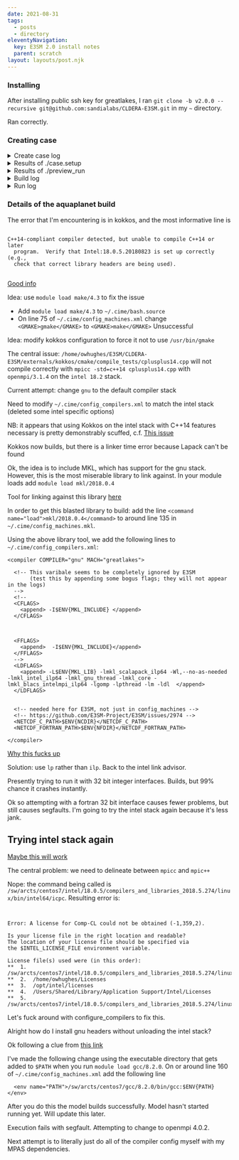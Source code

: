 ```yaml
---
date: 2021-08-31
tags:
  - posts
  - directory
eleventyNavigation:
  key: E3SM 2.0 install notes
  parent: scratch
layout: layouts/post.njk
---
```


### Installing

After installing public ssh key for greatlakes, I ran 
`git clone -b v2.0.0 --recursive git@github.com:sandialabs/CLDERA-E3SM.git` in my `~` directory.

Ran correctly.


### Creating case

<details>
<summary>Create case log</summary>

  ```
  Compset longname is 2000_XATM_XLND_XICE_XOCN_XROF_XGLC_XWAV
Compset specification file is /home/owhughes/E3SM/CLDERA-E3SM/driver-mct/cime_config/config_compsets.xml
Automatically adding SIAC to compset
Automatically adding SESP to compset
Compset forcing is 
Com forcing is present day:
ATM component is Dead atm component
LND component is Dead land component
ICE component is Dead ice component
OCN component is Dead ocean component
ROF component is Dead river component
GLC component is Dead land-ice component
WAV component is Dead wave component
IAC component is Stub iac component
ESP component is Stub external system processing (ESP) component
Pes     specification file is /home/owhughes/E3SM/CLDERA-E3SM/driver-mct/cime_config/config_pes.xml
Machine is greatlakes
Variable MAX_GPUS_PER_NODE not defined for machine greatlakes
Pes setting: grid          is a%1.9x2.5_l%1.9x2.5_oi%gx1v6_r%r05_g%null_w%null_z%null_m%gx1v6 
Pes setting: compset       is 2000_XATM_XLND_XICE_XOCN_XROF_XGLC_XWAV_SIAC_SESP 
Pes setting: tasks       is {'NTASKS_ATM': -1, 'NTASKS_ROF': -1, 'NTASKS_OCN': -1, 'NTASKS_ICE': -1, 'NTASKS_CPL': -1, 'NTASKS_LND': -1, 'NTASKS_GLC': -1, 'NTASKS_WAV': -1, 'NTASKS_IAC': -1, 'NTASKS_ESP': -1} 
Pes setting: threads     is {'NTHRDS_ATM': 1, 'NTHRDS_LND': 1, 'NTHRDS_ROF': 1, 'NTHRDS_ICE': 1, 'NTHRDS_OCN': 1, 'NTHRDS_GLC': 1, 'NTHRDS_WAV': 1, 'NTHRDS_IAC': 1, 'NTHRDS_ESP': 1, 'NTHRDS_CPL': 1} 
Pes setting: rootpe      is {'ROOTPE_ATM': 0, 'ROOTPE_ROF': 0, 'ROOTPE_ICE': 0, 'ROOTPE_OCN': 0, 'ROOTPE_CPL': 0, 'ROOTPE_LND': 0, 'ROOTPE_GLC': 0, 'ROOTPE_WAV': 0, 'ROOTPE_IAC': 0, 'ROOTPE_ESP': 0} 
Pes setting: pstrid      is {} 
Pes other settings: {}
Pes comments: none
setting additional fields from config_pes: {}
 Compset is: 2000_XATM_XLND_XICE_XOCN_XROF_XGLC_XWAV_SIAC_SESP 
 Grid is: a%1.9x2.5_l%1.9x2.5_oi%gx1v6_r%r05_g%null_w%null_z%null_m%gx1v6 
 Components in compset are: ['xatm', 'xlnd', 'xice', 'xocn', 'xrof', 'xglc', 'xwav', 'siac', 'sesp'] 
No project info available
No charge_account info available, using value from PROJECT
e3sm model version found: 1e754ed
Batch_system_type is slurm
job is case.run USER_REQUESTED_WALLTIME None USER_REQUESTED_QUEUE None WALLTIME_FORMAT %H:%M:%S
job is case.st_archive USER_REQUESTED_WALLTIME None USER_REQUESTED_QUEUE None WALLTIME_FORMAT %H:%M:%S
 Creating Case directory /home/owhughes/E3SM/X_case
  
  ```

</details>



<details>
<summary> Results of ./case.setup</summary>
  
  ```
  
  Setting resource.RLIMIT_STACK to -1 from (-1, -1)
/home/owhughes/E3SM/X_case/env_mach_specific.xml already exists, delete to replace
/home/owhughes/E3SM/X_case/env_mach_specific.xml already exists, delete to replace
job is case.run USER_REQUESTED_WALLTIME None USER_REQUESTED_QUEUE None WALLTIME_FORMAT %H:%M:%S
Creating batch scripts
Writing case.run script from input template /home/owhughes/E3SM/CLDERA-E3SM/cime_config/machines/template.case.run
Creating file .case.run
Writing case.st_archive script from input template /home/owhughes/E3SM/CLDERA-E3SM/cime_config/machines/template.st_archive
Creating file case.st_archive
Creating file .case.run.sh
Creating user_nl_xxx files for components and cpl
If an old case build already exists, might want to run 'case.build --clean' before building
Generating component namelists as part of setup
  2021-12-02 16:48:44 atm 
Create namelist for component xatm
   Calling /home/owhughes/E3SM/CLDERA-E3SM/components/xcpl_comps/xatm/cime_config/buildnml
  2021-12-02 16:48:44 lnd 
Create namelist for component xlnd
   Calling /home/owhughes/E3SM/CLDERA-E3SM/components/xcpl_comps/xlnd/cime_config/buildnml
  2021-12-02 16:48:44 ice 
Create namelist for component xice
   Calling /home/owhughes/E3SM/CLDERA-E3SM/components/xcpl_comps/xice/cime_config/buildnml
  2021-12-02 16:48:44 ocn 
Create namelist for component xocn
   Calling /home/owhughes/E3SM/CLDERA-E3SM/components/xcpl_comps/xocn/cime_config/buildnml
  2021-12-02 16:48:44 rof 
Create namelist for component xrof
   Calling /home/owhughes/E3SM/CLDERA-E3SM/components/xcpl_comps/xrof/cime_config/buildnml
  2021-12-02 16:48:44 glc 
Create namelist for component xglc
   Calling /home/owhughes/E3SM/CLDERA-E3SM/components/xcpl_comps/xglc/cime_config/buildnml
  2021-12-02 16:48:44 wav 
Create namelist for component xwav
   Calling /home/owhughes/E3SM/CLDERA-E3SM/components/xcpl_comps/xwav/cime_config/buildnml
  2021-12-02 16:48:44 iac 
Create namelist for component siac
   Calling /home/owhughes/E3SM/CLDERA-E3SM/components/stub_comps/siac/cime_config/buildnml
  2021-12-02 16:48:44 esp 
Create namelist for component sesp
   Calling /home/owhughes/E3SM/CLDERA-E3SM/components/stub_comps/sesp/cime_config/buildnml
  2021-12-02 16:48:44 cpl 
Create namelist for component drv
   Calling /home/owhughes/E3SM/CLDERA-E3SM/driver-mct/cime_config/buildnml
File not found: atm2ocn_fmapname = /home/owhughes/E3SM/CLDERA-E3SM/inputData/cpl/gridmaps/fv1.9x2.5/map_fv1.9x2.5_TO_gx1v6_aave.130322.nc, will attempt to download in check_input_data phase
File not found: atm2ocn_smapname = /home/owhughes/E3SM/CLDERA-E3SM/inputData/cpl/gridmaps/fv1.9x2.5/map_fv1.9x2.5_TO_gx1v6_blin.130322.nc, will attempt to download in check_input_data phase
File not found: atm2ocn_vmapname = /home/owhughes/E3SM/CLDERA-E3SM/inputData/cpl/gridmaps/fv1.9x2.5/map_fv1.9x2.5_TO_gx1v6_patc.130322.nc, will attempt to download in check_input_data phase
File not found: ocn2atm_fmapname = /home/owhughes/E3SM/CLDERA-E3SM/inputData/cpl/gridmaps/gx1v6/map_gx1v6_TO_fv1.9x2.5_aave.130322.nc, will attempt to download in check_input_data phase
File not found: ocn2atm_smapname = /home/owhughes/E3SM/CLDERA-E3SM/inputData/cpl/gridmaps/gx1v6/map_gx1v6_TO_fv1.9x2.5_aave.130322.nc, will attempt to download in check_input_data phase
File not found: atm2ice_fmapname = /home/owhughes/E3SM/CLDERA-E3SM/inputData/cpl/gridmaps/fv1.9x2.5/map_fv1.9x2.5_TO_gx1v6_aave.130322.nc, will attempt to download in check_input_data phase
File not found: atm2ice_smapname = /home/owhughes/E3SM/CLDERA-E3SM/inputData/cpl/gridmaps/fv1.9x2.5/map_fv1.9x2.5_TO_gx1v6_blin.130322.nc, will attempt to download in check_input_data phase
File not found: atm2ice_vmapname = /home/owhughes/E3SM/CLDERA-E3SM/inputData/cpl/gridmaps/fv1.9x2.5/map_fv1.9x2.5_TO_gx1v6_patc.130322.nc, will attempt to download in check_input_data phase
File not found: ice2atm_fmapname = /home/owhughes/E3SM/CLDERA-E3SM/inputData/cpl/gridmaps/gx1v6/map_gx1v6_TO_fv1.9x2.5_aave.130322.nc, will attempt to download in check_input_data phase
File not found: ice2atm_smapname = /home/owhughes/E3SM/CLDERA-E3SM/inputData/cpl/gridmaps/gx1v6/map_gx1v6_TO_fv1.9x2.5_aave.130322.nc, will attempt to download in check_input_data phase
File not found: lnd2rof_fmapname = /home/owhughes/E3SM/CLDERA-E3SM/inputData/lnd/clm2/mappingdata/maps/1.9x2.5/map_1.9x2.5_nomask_to_0.5x0.5_nomask_aave_da_c120522.nc, will attempt to download in check_input_data phase
File not found: rof2lnd_fmapname = /home/owhughes/E3SM/CLDERA-E3SM/inputData/lnd/clm2/mappingdata/maps/1.9x2.5/map_0.5x0.5_nomask_to_1.9x2.5_nomask_aave_da_c120709.nc, will attempt to download in check_input_data phase
File not found: atm2rof_fmapname = /home/owhughes/E3SM/CLDERA-E3SM/inputData/lnd/clm2/mappingdata/maps/1.9x2.5/map_1.9x2.5_nomask_to_0.5x0.5_nomask_aave_da_c120522.nc, will attempt to download in check_input_data phase
File not found: atm2rof_smapname = /home/owhughes/E3SM/CLDERA-E3SM/inputData/lnd/clm2/mappingdata/maps/1.9x2.5/map_1.9x2.5_nomask_to_0.5x0.5_nomask_aave_da_c120522.nc, will attempt to download in check_input_data phase
File not found: rof2ocn_fmapname = /home/owhughes/E3SM/CLDERA-E3SM/inputData/cpl/cpl6/map_r05_TO_g16_aave.120920.nc, will attempt to download in check_input_data phase
File not found: rof2ocn_liq_rmapname = /home/owhughes/E3SM/CLDERA-E3SM/inputData/cpl/cpl6/map_r05_to_gx1v6_e1000r300_090226.nc, will attempt to download in check_input_data phase
File not found: rof2ocn_ice_rmapname = /home/owhughes/E3SM/CLDERA-E3SM/inputData/cpl/cpl6/map_r05_to_gx1v6_e1000r300_090226.nc, will attempt to download in check_input_data phase
You can now run './preview_run' to get more info on how your case will be run
  ```
</details>


<details>
<summary>Results of ./preview_run</summary>
  
  ```
  CASE INFO:
  nodes: 1
  total tasks: 36
  tasks per node: 36
  thread count: 1
  ngpus per node: 0

BATCH INFO:
  FOR JOB: case.run
    ENV:
      Setting Environment LD_LIBRARY_PATH=/sw/arcts/centos7/stacks/intel/18.0.5/netcdf-fortran/4.4.5/lib:/sw/arcts/centos7/stacks/intel/18.0.5/netcdf-c/4.6.2/lib:/sw/arcts/centos7/stacks/intel/18.0.5/hdf5/1.8.21/lib:/sw/arcts/centos7/stacks/intel/18.0.5/szip/2.1.1/lib:/sw/arcts/centos7/stacks/intel/18.0.5/openmpi/3.1.4/lib:/sw/arcts/centos7/intel/18.0.5/compilers_and_libraries_2018.5.274/linux/compiler/lib/intel64:/sw/arcts/centos7/intel/18.0.5/compilers_and_libraries_2018.5.274/linux/compiler/lib/intel64_lin:/sw/arcts/centos7/intel/18.0.5/compilers_and_libraries_2018.5.274/linux/ipp/lib/intel64:/sw/arcts/centos7/intel/18.0.5/compilers_and_libraries_2018.5.274/linux/mkl/lib/intel64_lin:/sw/arcts/centos7/intel/18.0.5/compilers_and_libraries_2018.5.274/linux/tbb/lib/intel64/gcc4.7:/sw/arcts/centos7/intel/18.0.5/debugger_2018/iga/lib:/sw/arcts/centos7/intel/18.0.5/debugger_2018/libipt/intel64/lib:/sw/arcts/centos7/intel/18.0.5/compilers_and_libraries_2018.5.274/linux/daal/lib/intel64_lin:/sw/arcts/centos7/intel/18.0.5/compilers_and_libraries_2018.5.274/linux/tbb/lib/intel64_lin/gcc4.4:/opt/slurm/lib64::
      Setting Environment NETCDF_C_PATH=/sw/arcts/centos7/stacks/intel/18.0.5/netcdf-c/4.6.2
      Setting Environment NETCDF_FORTRAN_PATH=/sw/arcts/centos7/stacks/intel/18.0.5/netcdf-fortran/4.4.5
      Setting Environment OMP_NUM_THREADS=1
      Setting Environment OMP_STACKSIZE=256M

    SUBMIT CMD:
      sbatch -t 00:20:00 --mail-type END --mail-type FAIL .case.run --resubmit

    MPIRUN (job=case.run):
      mpiexec -n 36 /scratch/cjablono_root/cjablono1/owhughes/E3SM/E3SMv2/X_case/bld/e3sm.exe   >> e3sm.log.$LID 2>&1 


  ```
  
  
</details>


<details>
<summary>Build log</summary>
  
  
  
  ```
Building case in directory /home/owhughes/E3SM/X_case
sharedlib_only is False
model_only is False
Setting resource.RLIMIT_STACK to -1 from (-1, -1)
Generating component namelists as part of build
  2021-12-02 16:57:58 atm 
Create namelist for component xatm
   Calling /home/owhughes/E3SM/CLDERA-E3SM/components/xcpl_comps/xatm/cime_config/buildnml
  2021-12-02 16:57:58 lnd 
Create namelist for component xlnd
   Calling /home/owhughes/E3SM/CLDERA-E3SM/components/xcpl_comps/xlnd/cime_config/buildnml
  2021-12-02 16:57:58 ice 
Create namelist for component xice
   Calling /home/owhughes/E3SM/CLDERA-E3SM/components/xcpl_comps/xice/cime_config/buildnml
  2021-12-02 16:57:58 ocn 
Create namelist for component xocn
   Calling /home/owhughes/E3SM/CLDERA-E3SM/components/xcpl_comps/xocn/cime_config/buildnml
  2021-12-02 16:57:58 rof 
Create namelist for component xrof
   Calling /home/owhughes/E3SM/CLDERA-E3SM/components/xcpl_comps/xrof/cime_config/buildnml
  2021-12-02 16:57:58 glc 
Create namelist for component xglc
   Calling /home/owhughes/E3SM/CLDERA-E3SM/components/xcpl_comps/xglc/cime_config/buildnml
  2021-12-02 16:57:58 wav 
Create namelist for component xwav
   Calling /home/owhughes/E3SM/CLDERA-E3SM/components/xcpl_comps/xwav/cime_config/buildnml
  2021-12-02 16:57:58 iac 
Create namelist for component siac
   Calling /home/owhughes/E3SM/CLDERA-E3SM/components/stub_comps/siac/cime_config/buildnml
  2021-12-02 16:57:58 esp 
Create namelist for component sesp
   Calling /home/owhughes/E3SM/CLDERA-E3SM/components/stub_comps/sesp/cime_config/buildnml
  2021-12-02 16:57:58 cpl 
Create namelist for component drv
   Calling /home/owhughes/E3SM/CLDERA-E3SM/driver-mct/cime_config/buildnml
File not found: atm2ocn_fmapname = /home/owhughes/E3SM/CLDERA-E3SM/inputData/cpl/gridmaps/fv1.9x2.5/map_fv1.9x2.5_TO_gx1v6_aave.130322.nc, will attempt to download in check_input_data phase
File not found: atm2ocn_smapname = /home/owhughes/E3SM/CLDERA-E3SM/inputData/cpl/gridmaps/fv1.9x2.5/map_fv1.9x2.5_TO_gx1v6_blin.130322.nc, will attempt to download in check_input_data phase
File not found: atm2ocn_vmapname = /home/owhughes/E3SM/CLDERA-E3SM/inputData/cpl/gridmaps/fv1.9x2.5/map_fv1.9x2.5_TO_gx1v6_patc.130322.nc, will attempt to download in check_input_data phase
File not found: ocn2atm_fmapname = /home/owhughes/E3SM/CLDERA-E3SM/inputData/cpl/gridmaps/gx1v6/map_gx1v6_TO_fv1.9x2.5_aave.130322.nc, will attempt to download in check_input_data phase
File not found: ocn2atm_smapname = /home/owhughes/E3SM/CLDERA-E3SM/inputData/cpl/gridmaps/gx1v6/map_gx1v6_TO_fv1.9x2.5_aave.130322.nc, will attempt to download in check_input_data phase
File not found: atm2ice_fmapname = /home/owhughes/E3SM/CLDERA-E3SM/inputData/cpl/gridmaps/fv1.9x2.5/map_fv1.9x2.5_TO_gx1v6_aave.130322.nc, will attempt to download in check_input_data phase
File not found: atm2ice_smapname = /home/owhughes/E3SM/CLDERA-E3SM/inputData/cpl/gridmaps/fv1.9x2.5/map_fv1.9x2.5_TO_gx1v6_blin.130322.nc, will attempt to download in check_input_data phase
File not found: atm2ice_vmapname = /home/owhughes/E3SM/CLDERA-E3SM/inputData/cpl/gridmaps/fv1.9x2.5/map_fv1.9x2.5_TO_gx1v6_patc.130322.nc, will attempt to download in check_input_data phase
File not found: ice2atm_fmapname = /home/owhughes/E3SM/CLDERA-E3SM/inputData/cpl/gridmaps/gx1v6/map_gx1v6_TO_fv1.9x2.5_aave.130322.nc, will attempt to download in check_input_data phase
File not found: ice2atm_smapname = /home/owhughes/E3SM/CLDERA-E3SM/inputData/cpl/gridmaps/gx1v6/map_gx1v6_TO_fv1.9x2.5_aave.130322.nc, will attempt to download in check_input_data phase
File not found: lnd2rof_fmapname = /home/owhughes/E3SM/CLDERA-E3SM/inputData/lnd/clm2/mappingdata/maps/1.9x2.5/map_1.9x2.5_nomask_to_0.5x0.5_nomask_aave_da_c120522.nc, will attempt to download in check_input_data phase
File not found: rof2lnd_fmapname = /home/owhughes/E3SM/CLDERA-E3SM/inputData/lnd/clm2/mappingdata/maps/1.9x2.5/map_0.5x0.5_nomask_to_1.9x2.5_nomask_aave_da_c120709.nc, will attempt to download in check_input_data phase
File not found: atm2rof_fmapname = /home/owhughes/E3SM/CLDERA-E3SM/inputData/lnd/clm2/mappingdata/maps/1.9x2.5/map_1.9x2.5_nomask_to_0.5x0.5_nomask_aave_da_c120522.nc, will attempt to download in check_input_data phase
File not found: atm2rof_smapname = /home/owhughes/E3SM/CLDERA-E3SM/inputData/lnd/clm2/mappingdata/maps/1.9x2.5/map_1.9x2.5_nomask_to_0.5x0.5_nomask_aave_da_c120522.nc, will attempt to download in check_input_data phase
File not found: rof2ocn_fmapname = /home/owhughes/E3SM/CLDERA-E3SM/inputData/cpl/cpl6/map_r05_TO_g16_aave.120920.nc, will attempt to download in check_input_data phase
File not found: rof2ocn_liq_rmapname = /home/owhughes/E3SM/CLDERA-E3SM/inputData/cpl/cpl6/map_r05_to_gx1v6_e1000r300_090226.nc, will attempt to download in check_input_data phase
File not found: rof2ocn_ice_rmapname = /home/owhughes/E3SM/CLDERA-E3SM/inputData/cpl/cpl6/map_r05_to_gx1v6_e1000r300_090226.nc, will attempt to download in check_input_data phase
Building gptl with output to file /scratch/cjablono_root/cjablono1/owhughes/E3SM/E3SMv2/X_case/bld/gptl.bldlog.211202-165757
   Calling /home/owhughes/E3SM/CLDERA-E3SM/share/build/buildlib.gptl
Building mct with output to file /scratch/cjablono_root/cjablono1/owhughes/E3SM/E3SMv2/X_case/bld/mct.bldlog.211202-165757
   Calling /home/owhughes/E3SM/CLDERA-E3SM/cime/src/build_scripts/buildlib.mct
Building pio with output to file /scratch/cjablono_root/cjablono1/owhughes/E3SM/E3SMv2/X_case/bld/pio.bldlog.211202-165757
   Calling /home/owhughes/E3SM/CLDERA-E3SM/cime/src/build_scripts/buildlib.pio
Building csm_share with output to file /scratch/cjablono_root/cjablono1/owhughes/E3SM/E3SMv2/X_case/bld/csm_share.bldlog.211202-165757
   Calling /home/owhughes/E3SM/CLDERA-E3SM/share/build/buildlib.csm_share
Component csm_share build complete with 20 warnings
Configuring full e3sm model with output to file /scratch/cjablono_root/cjablono1/owhughes/E3SM/E3SMv2/X_case/bld/e3sm.bldlog.211202-165757
   Calling cmake directly, see top of log file for specific call
Building e3sm model with output to file /scratch/cjablono_root/cjablono1/owhughes/E3SM/E3SMv2/X_case/bld/e3sm.bldlog.211202-165757
   Calling make, see top of log file for specific call
Total build time: 192.428459 seconds
MODEL BUILD HAS FINISHED SUCCESSFULLY
  
  
  ```

</details>

<details>
<summary> Run log</summary>
  
  ```
  2021-12-02 17:35:20 CASE.RUN BEGINS HERE
2021-12-02 17:35:20 RUN_MODEL BEGINS HERE
2021-12-02 17:35:20 PRE_RUN_CHECK BEGINS HERE
Setting resource.RLIMIT_STACK to -1 from (-1, -1)
2021-12-02 17:35:21 NAMELIST CREATION BEGINS HERE
Generating namelists for /home/owhughes/E3SM/X_case
  2021-12-02 17:35:21 atm 
Create namelist for component xatm
   Calling /home/owhughes/E3SM/CLDERA-E3SM/components/xcpl_comps/xatm/cime_config/buildnml
  2021-12-02 17:35:21 lnd 
Create namelist for component xlnd
   Calling /home/owhughes/E3SM/CLDERA-E3SM/components/xcpl_comps/xlnd/cime_config/buildnml
  2021-12-02 17:35:21 ice 
Create namelist for component xice
   Calling /home/owhughes/E3SM/CLDERA-E3SM/components/xcpl_comps/xice/cime_config/buildnml
  2021-12-02 17:35:21 ocn 
Create namelist for component xocn
   Calling /home/owhughes/E3SM/CLDERA-E3SM/components/xcpl_comps/xocn/cime_config/buildnml
  2021-12-02 17:35:21 rof 
Create namelist for component xrof
   Calling /home/owhughes/E3SM/CLDERA-E3SM/components/xcpl_comps/xrof/cime_config/buildnml
  2021-12-02 17:35:21 glc 
Create namelist for component xglc
   Calling /home/owhughes/E3SM/CLDERA-E3SM/components/xcpl_comps/xglc/cime_config/buildnml
  2021-12-02 17:35:21 wav 
Create namelist for component xwav
   Calling /home/owhughes/E3SM/CLDERA-E3SM/components/xcpl_comps/xwav/cime_config/buildnml
  2021-12-02 17:35:21 iac 
Create namelist for component siac
   Calling /home/owhughes/E3SM/CLDERA-E3SM/components/stub_comps/siac/cime_config/buildnml
  2021-12-02 17:35:21 esp 
Create namelist for component sesp
   Calling /home/owhughes/E3SM/CLDERA-E3SM/components/stub_comps/sesp/cime_config/buildnml
  2021-12-02 17:35:21 cpl 
Create namelist for component drv
   Calling /home/owhughes/E3SM/CLDERA-E3SM/driver-mct/cime_config/buildnml
2021-12-02 17:35:21 NAMELIST CREATION HAS FINISHED
-------------------------------------------------------------------------
 - Prestage required restarts into /scratch/cjablono_root/cjablono1/owhughes/E3SM/E3SMv2/X_case/run
 - Case input data directory (DIN_LOC_ROOT) is /home/owhughes/E3SM/CLDERA-E3SM/inputData 
 - Checking for required input datasets in DIN_LOC_ROOT
-------------------------------------------------------------------------
2021-12-02 17:35:21 PRE_RUN_CHECK HAS FINISHED
run command is mpiexec -n 36 /scratch/cjablono_root/cjablono1/owhughes/E3SM/E3SMv2/X_case/bld/e3sm.exe   >> e3sm.log.$LID 2>&1  
2021-12-02 17:35:21 SAVE_PRERUN_PROVENANCE BEGINS HERE
Setting resource.RLIMIT_STACK to -1 from (-1, -1)
2021-12-02 17:35:22 SAVE_PRERUN_PROVENANCE HAS FINISHED
2021-12-02 17:35:22 MODEL EXECUTION BEGINS HERE
2021-12-02 17:35:38 MODEL EXECUTION HAS FINISHED
2021-12-02 17:35:38 POST_RUN_CHECK BEGINS HERE
2021-12-02 17:35:38 POST_RUN_CHECK HAS FINISHED
2021-12-02 17:35:38 RUN_MODEL HAS FINISHED
2021-12-02 17:35:38 GET_TIMING BEGINS HERE
2021-12-02 17:35:38 GET_TIMING HAS FINISHED
2021-12-02 17:35:38 SAVE_POSTRUN_PROVENANCE BEGINS HERE
2021-12-02 17:35:38 SAVE_POSTRUN_PROVENANCE HAS FINISHED
check for resubmit
dout_s False 
mach greatlakes 
resubmit_num 0
2021-12-02 17:35:38 CASE.RUN HAS FINISHED
  
  
  ```

</details>


### Details of the aquaplanet build

The error that I'm encountering is in kokkos, and the most informative line is

```   

C++14-compliant compiler detected, but unable to compile C++14 or later
  program.  Verify that Intel:18.0.5.20180823 is set up correctly (e.g.,
  check that correct library headers are being used). 
  
  ```
  
  
[Good info](https://github.com/kokkos/kokkos/pull/3809)

Idea: use `module load make/4.3` to fix the issue


* Add `module load make/4.3` to `~/.cime/bash.source`
* On line 75 of `~/.cime/config_machines.xml` change `<GMAKE>gmake</GMAKE>` to `<GMAKE>make</GMAKE>`
Unsuccessful


Idea: modify kokkos configuration to force it not to use `/usr/bin/gmake` 


The central issue:
`/home/owhughes/E3SM/CLDERA-E3SM/externals/kokkos/cmake/compile_tests/cplusplus14.cpp` will not compile
correctly with `mpicc -std=c++14 cplusplus14.cpp` with `openmpi/3.1.4` on the `intel 18.2` stack.

Current attempt: change `gnu` to the default compiler stack 

Need to modify `~/.cime/config_compilers.xml` to match the intel stack (deleted some intel specific options)

NB: it appears that using Kokkos on the intel stack with C++14 features necessary is
pretty demonstrably scuffed, c.f. [This issue](https://github.com/trilinos/Trilinos/issues/8710)

Kokkos now builds, but there is a linker time error because Lapack can't be found

Ok, the idea is to include MKL, which has support for the gnu stack.
However, this is the most miserable library to link against.
In your module loads add `module load mkl/2018.0.4`




Tool for linking against this library [here](https://www.intel.com/content/www/us/en/developer/tools/oneapi/onemkl-link-line-advisor.html)


In order to get this blasted library to build:
add the line `<command name="load">mkl/2018.0.4</command>` to around line 135 in `~/.cime/config_machines.mkl`.

Using the above library tool, we add the following lines to `~/.cime/config_compilers.xml`:

```
<compiler COMPILER="gnu" MACH="greatlakes">

  <!-- This varibale seems to be completely ignored by E3SM 
       (test this by appending some bogus flags; they will not appear in the logs)
  -->
  <!-- 
  <CFLAGS>
    <append> -I$ENV{MKL_INCLUDE} </append> 
  </CFLAGS>
  

  
  <FFLAGS>
    <append>  -I$ENV{MKL_INCLUDE}</append>
  </FFLAGS>
  -->
  <LDFLAGS>
    <append> -L$ENV{MKL_LIB} -lmkl_scalapack_ilp64 -Wl,--no-as-needed -lmkl_intel_ilp64 -lmkl_gnu_thread -lmkl_core -lmkl_blacs_intelmpi_ilp64 -lgomp -lpthread -lm -ldl  </append>
  </LDFLAGS>


  <!-- needed here for E3SM, not just in config_machines -->
  <!-- https://github.com/E3SM-Project/E3SM/issues/2974 -->
  <NETCDF_C_PATH>$ENV{NCDIR}</NETCDF_C_PATH>
  <NETCDF_FORTRAN_PATH>$ENV{NFDIR}</NETCDF_FORTRAN_PATH>

</compiler>

```


[Why this fucks up](https://community.intel.com/t5/Intel-oneAPI-Math-Kernel-Library/problem-with-dgetrf/td-p/818787)

Solution: use `lp` rather than `ilp`. Back to the intel link advisor.

Presently trying to run it with 32 bit integer interfaces. Builds, but 99% chance it crashes instantly.


Ok so attempting with a fortran 32 bit interface causes fewer problems, but still causes segfaults. I'm going to try the intel stack
again because it's less jank.


## Trying intel stack again

[Maybe this will work](https://community.intel.com/t5/Intel-C-Compiler/icpc-c-fail-std-c-14-with-gcc-version-4-8-5/td-p/1153327)


The central problem: we need to delineate between `mpicc` and `mpic++`

Nope: the command being called is `/sw/arcts/centos7/intel/18.0.5/compilers_and_libraries_2018.5.274/linux/bin/intel64/icpc`. Resulting error is:

```


Error: A license for Comp-CL could not be obtained (-1,359,2).

Is your license file in the right location and readable?
The location of your license file should be specified via
the $INTEL_LICENSE_FILE environment variable.

License file(s) used were (in this order):
**  1.  /sw/arcts/centos7/intel/18.0.5/compilers_and_libraries_2018.5.274/linux/bin/intel64/../../Licenses
**  2.  /home/owhughes/Licenses
**  3.  /opt/intel/licenses
**  4.  /Users/Shared/Library/Application Support/Intel/Licenses
**  5.  /sw/arcts/centos7/intel/18.0.5/compilers_and_libraries_2018.5.274/linux/bin/intel64/*.lic

```

Let's fuck around with configure_compilers to fix this.

Alright how do I install gnu headers without unloading the intel stack?

Ok following a clue from [this link](https://stackoverflow.com/questions/46355820/compiling-c-code-with-intel-compiler-on-mac-error-expected-an-identifier)


I've made the following change using the executable directory that gets added to `$PATH` when you run `module load gcc/8.2.0`.
On or around line 160 of `~/.cime/config_machines.xml` add the following line
```
  <env name="PATH">/sw/arcts/centos7/gcc/8.2.0/bin/gcc:$ENV{PATH}</env>
```

After you do this the model builds successfully. Model hasn't started running yet. Will update this later.


Execution fails with segfault. Attempting to change to openmpi 4.0.2.

Next attempt is to literally just do all of the compiler config myself with my MPAS dependencies.
